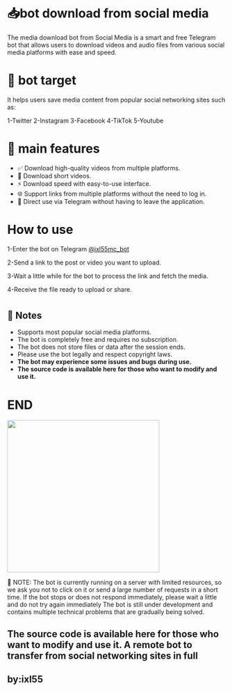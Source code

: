 # 📥bot download from social media
The media download bot from Social Media is a smart and free Telegram bot that allows users to download videos and audio files from various social media platforms with ease and speed.

# 🎯 bot target
It helps users save media content from popular social networking sites such as:

1-Twitter
2-Instagram
3-Facebook 
4-TikTok
5-Youtube

# 🧰 main features
<ul>
  <li>✅ Download high-quality videos from multiple platforms.</li>
  <li>📸 Download short videos.</li>
  <li>⚡ Download speed with easy-to-use interface.</li>
  <li>🌐 Support links from multiple platforms without the need to log in.</li>
  <li>🤖 Direct use via Telegram without having to leave the application.</li>
</ul>

# How to use
1-Enter the bot on Telegram [@ixl55mc_bot](https://t.me/ixl55mc_bot)


2-Send a link to the post or video you want to upload.

3-Wait a little while for the bot to process the link and fetch the media.

4-Receive the file ready to upload or share.

# <h2>🚨 Notes</h2>
<div>
  
  <ul>
    <li>Supports most popular social media platforms.</li>
    <li>The bot is completely free and requires no subscription.</li>
    <li>The bot does not store files or data after the session ends.</li>
    <li>Please use the bot legally and respect copyright laws.</li>
    <li><strong>The bot may experience some issues and bugs during use.</strong></li>
    <li><strong>The source code is available here for those who want to modify and use it.</strong></li>
  </ul>
</div>





# END

<img src="https://th.bing.com/th/id/R.ba83d4b3fd2099e44fe580d519e08037?rik=NJoyNWb%2boU7wXQ&pid=ImgRaw&r=0" width="350">




🚧 NOTE:
The bot is currently running on a server with limited resources, so we ask you not to click on it or send a large number of requests in a short time.
If the bot stops or does not respond immediately, please wait a little and do not try again immediately
The bot is still under development and contains multiple technical problems that are gradually being solved.

The source code is available here for those who want to modify and use it.
A remote bot to transfer from social networking sites in full
---
by:ixl55
---


